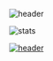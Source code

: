 
![header](https://capsule-render.vercel.app/api?type=cylinder&color=gradient&height=150&section=header&text=WELCOME%20👋&fontSize=90)

![stats](https://github-readme-stats-git-masterrstaa-rickstaa.vercel.app/api?username=hhhhjjj11&&show_icons=true&theme=dark)

[![header](https://capsule-render.vercel.app/api?type=waving&color=gradient&height=300&section=header&text=CHAERYEON&fontSize=80&animation=twinkling&descAlignY=30)]([https://github.com/CHAERYEON-LEE])

<!--
**hhhhjjj11/hhhhjjj11** is a ✨ _special_ ✨ repository because its `README.md` (this file) appears on your GitHub profile.

Here are some ideas to get you started:

- 🔭 I’m currently working on ...
- 🌱 I’m currently learning ...
- 👯 I’m looking to collaborate on ...
- 🤔 I’m looking for help with ...
- 💬 Ask me about ...
- 📫 How to reach me: ...
- 😄 Pronouns: ...
- ⚡ Fun fact: ...
-->
